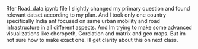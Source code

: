 Rfer Road_data.ipynb file
I slightly changed my primary question and found relevant datset according to my plan. And I took only one country specifically India anf focused on same urban mobility and road infrastructure in all different aspects. 
And Im trying to make some advanced visualizations like choropeth, Corelation and matrix and geo maps. But im not sure how to make exact one. Ill get clarity about this on next class.
